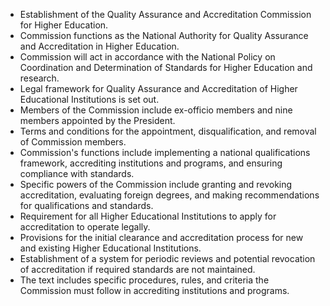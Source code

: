 - Establishment of the Quality Assurance and Accreditation Commission for Higher Education.
- Commission functions as the National Authority for Quality Assurance and Accreditation in Higher Education.
- Commission will act in accordance with the National Policy on Coordination and Determination of Standards for Higher Education and research.
- Legal framework for Quality Assurance and Accreditation of Higher Educational Institutions is set out.
- Members of the Commission include ex-officio members and nine members appointed by the President.
- Terms and conditions for the appointment, disqualification, and removal of Commission members.
- Commission's functions include implementing a national qualifications framework, accrediting institutions and programs, and ensuring compliance with standards.
- Specific powers of the Commission include granting and revoking accreditation, evaluating foreign degrees, and making recommendations for qualifications and standards.
- Requirement for all Higher Educational Institutions to apply for accreditation to operate legally.
- Provisions for the initial clearance and accreditation process for new and existing Higher Educational Institutions. 
- Establishment of a system for periodic reviews and potential revocation of accreditation if required standards are not maintained.
- The text includes specific procedures, rules, and criteria the Commission must follow in accrediting institutions and programs.